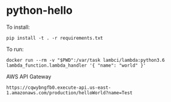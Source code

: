 # python-hello

To install:

    pip install -t . -r requirements.txt 

To run:

    docker run --rm -v "$PWD":/var/task lambci/lambda:python3.6 lambda_function.lambda_handler '{ "name": "world" }'

AWS API Gateway

    https://cqwybngfb0.execute-api.us-east-1.amazonaws.com/production/helloWorld?name=Test
